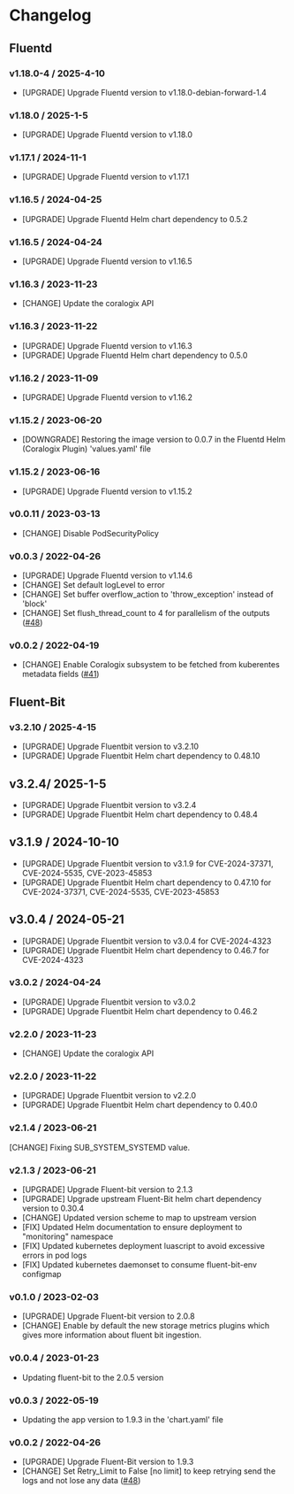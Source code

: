 # Changelog

## Fluentd

### v1.18.0-4 / 2025-4-10
* [UPGRADE] Upgrade Fluentd version to v1.18.0-debian-forward-1.4

### v1.18.0 / 2025-1-5
* [UPGRADE] Upgrade Fluentd version to v1.18.0

### v1.17.1 / 2024-11-1
* [UPGRADE] Upgrade Fluentd version to v1.17.1

### v1.16.5 / 2024-04-25
* [UPGRADE] Upgrade Fluentd Helm chart dependency to 0.5.2

### v1.16.5 / 2024-04-24
* [UPGRADE] Upgrade Fluentd version to v1.16.5

### v1.16.3 / 2023-11-23

* [CHANGE] Update the coralogix API

### v1.16.3 / 2023-11-22

* [UPGRADE] Upgrade Fluentd version to v1.16.3
* [UPGRADE] Upgrade Fluentd Helm chart dependency to 0.5.0

### v1.16.2 / 2023-11-09

* [UPGRADE] Upgrade Fluentd version to v1.16.2

### v1.15.2 / 2023-06-20

* [DOWNGRADE] Restoring the image version to 0.0.7 in the Fluentd Helm (Coralogix Plugin) 'values.yaml' file

### v1.15.2 / 2023-06-16

* [UPGRADE] Upgrade Fluentd version to v1.15.2

### v0.0.11 / 2023-03-13
* [CHANGE] Disable PodSecurityPolicy

### v0.0.3 / 2022-04-26

* [UPGRADE] Upgrade Fluentd version to v1.14.6
* [CHANGE] Set default logLevel to error
* [CHANGE] Set buffer overflow_action to 'throw_exception' instead of 'block'
* [CHANGE] Set flush_thread_count to 4 for parallelism of the outputs
  ([#48](https://github.com/coralogix/eng-integrations/pull/48))

### v0.0.2 / 2022-04-19

* [CHANGE] Enable Coralogix subsystem to be fetched from kuberentes metadata fields
  ([#41](https://github.com/coralogix/eng-integrations/pull/41))

## Fluent-Bit

### v3.2.10 / 2025-4-15

* [UPGRADE] Upgrade Fluentbit version to v3.2.10
* [UPGRADE] Upgrade Fluentbit Helm chart dependency to 0.48.10

## v3.2.4/ 2025-1-5

* [UPGRADE] Upgrade Fluentbit version to v3.2.4
* [UPGRADE] Upgrade Fluentbit Helm chart dependency to 0.48.4

## v3.1.9 / 2024-10-10

* [UPGRADE] Upgrade Fluentbit version to v3.1.9 for CVE-2024-37371, CVE-2024-5535, CVE-2023-45853
* [UPGRADE] Upgrade Fluentbit Helm chart dependency to 0.47.10 for CVE-2024-37371, CVE-2024-5535, CVE-2023-45853

## v3.0.4 / 2024-05-21

* [UPGRADE] Upgrade Fluentbit version to v3.0.4 for CVE-2024-4323
* [UPGRADE] Upgrade Fluentbit Helm chart dependency to 0.46.7 for CVE-2024-4323

### v3.0.2 / 2024-04-24

* [UPGRADE] Upgrade Fluentbit version to v3.0.2
* [UPGRADE] Upgrade Fluentbit Helm chart dependency to 0.46.2

### v2.2.0 / 2023-11-23

* [CHANGE] Update the coralogix API

### v2.2.0 / 2023-11-22

* [UPGRADE] Upgrade Fluentbit version to v2.2.0
* [UPGRADE] Upgrade Fluentbit Helm chart dependency to 0.40.0

### v2.1.4 / 2023-06-21

[CHANGE] Fixing SUB_SYSTEM_SYSTEMD value.

### v2.1.3 / 2023-06-21

* [UPGRADE] Upgrade Fluent-bit version to 2.1.3
* [UPGRADE] Upgrade upstream Fluent-Bit helm chart dependency version to 0.30.4
* [CHANGE] Updated version scheme to map to upstream version
* [FIX] Updated Helm documentation to ensure deployment to "monitoring" namespace
* [FIX] Updated kubernetes deployment luascript to avoid excessive errors in pod logs
* [FIX] Updated kubernetes daemonset to consume fluent-bit-env configmap

### v0.1.0 / 2023-02-03

* [UPGRADE] Upgrade Fluent-bit version to 2.0.8
* [CHANGE] Enable by default the new storage metrics plugins which gives more information about fluent bit ingestion.

### v0.0.4 / 2023-01-23

* Updating fluent-bit to the 2.0.5 version

### v0.0.3 / 2022-05-19

* Updating the app version to 1.9.3 in the 'chart.yaml' file

### v0.0.2 / 2022-04-26

* [UPGRADE] Upgrade Fluent-Bit version to 1.9.3
* [CHANGE] Set Retry_Limit to False [no limit] to keep retrying send the logs and not lose any data
  ([#48](https://github.com/coralogix/eng-integrations/pull/48))
